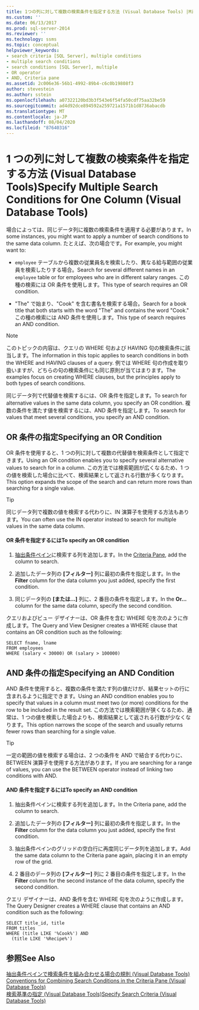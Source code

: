 ```yaml
---
title: 1つの列に対して複数の検索条件を指定する方法 (Visual Database Tools) |Microsoft Docs
ms.custom: ''
ms.date: 06/13/2017
ms.prod: sql-server-2014
ms.reviewer: ''
ms.technology: ssms
ms.topic: conceptual
helpviewer_keywords:
- search criteria [SQL Server], multiple conditions
- multiple search conditions
- search conditions [SQL Server], multiple
- OR operator
- AND, Criteria pane
ms.assetid: 2c006e36-56b1-4992-89b4-c6c0b19808f3
author: stevestein
ms.author: sstein
ms.openlocfilehash: a07322120bd3b3f543e6f54fa50cdf75aa32be59
ms.sourcegitcommit: ad4d92dce894592a259721a1571b1d8736abacdb
ms.translationtype: MT
ms.contentlocale: ja-JP
ms.lasthandoff: 08/04/2020
ms.locfileid: "87640316"
---
```

# <a name="specify-multiple-search-conditions-for-one-column-visual-database-tools"></a><span data-ttu-id="428b2-102">1 つの列に対して複数の検索条件を指定する方法 (Visual Database Tools)</span><span class="sxs-lookup"><span data-stu-id="428b2-102">Specify Multiple Search Conditions for One Column (Visual Database Tools)</span></span>
  <span data-ttu-id="428b2-103">場合によっては、同じデータ列に複数の検索条件を適用する必要があります。</span><span class="sxs-lookup"><span data-stu-id="428b2-103">In some instances, you might want to apply a number of search conditions to the same data column.</span></span> <span data-ttu-id="428b2-104">たとえば、次の場合です。</span><span class="sxs-lookup"><span data-stu-id="428b2-104">For example, you might want to:</span></span>  
  
-   <span data-ttu-id="428b2-105">`employee` テーブルから複数の従業員名を検索したり、異なる給与範囲の従業員を検索したりする場合。</span><span class="sxs-lookup"><span data-stu-id="428b2-105">Search for several different names in an `employee` table or for employees who are in different salary ranges.</span></span> <span data-ttu-id="428b2-106">この種の検索には OR 条件を使用します。</span><span class="sxs-lookup"><span data-stu-id="428b2-106">This type of search requires an OR condition.</span></span>  
  
-   <span data-ttu-id="428b2-107">"The" で始まり、"Cook" を含む書名を検索する場合。</span><span class="sxs-lookup"><span data-stu-id="428b2-107">Search for a book title that both starts with the word "The" and contains the word "Cook."</span></span> <span data-ttu-id="428b2-108">この種の検索には AND 条件を使用します。</span><span class="sxs-lookup"><span data-stu-id="428b2-108">This type of search requires an AND condition.</span></span>  
  
> [!NOTE]  
>  <span data-ttu-id="428b2-109">このトピックの内容は、クエリの WHERE 句および HAVING 句の検索条件に該当します。</span><span class="sxs-lookup"><span data-stu-id="428b2-109">The information in this topic applies to search conditions in both the WHERE and HAVING clauses of a query.</span></span> <span data-ttu-id="428b2-110">例では WHERE 句の作成を取り扱いますが、どちらの句の検索条件にも同じ原則が当てはまります。</span><span class="sxs-lookup"><span data-stu-id="428b2-110">The examples focus on creating WHERE clauses, but the principles apply to both types of search conditions.</span></span>  
  
 <span data-ttu-id="428b2-111">同じデータ列で代替値を検索するには、OR 条件を指定します。</span><span class="sxs-lookup"><span data-stu-id="428b2-111">To search for alternative values in the same data column, you specify an OR condition.</span></span> <span data-ttu-id="428b2-112">複数の条件を満たす値を検索するには、AND 条件を指定します。</span><span class="sxs-lookup"><span data-stu-id="428b2-112">To search for values that meet several conditions, you specify an AND condition.</span></span>  
  
## <a name="specifying-an-or-condition"></a><span data-ttu-id="428b2-113">OR 条件の指定</span><span class="sxs-lookup"><span data-stu-id="428b2-113">Specifying an OR Condition</span></span>  
 <span data-ttu-id="428b2-114">OR 条件を使用すると、1 つの列に対して複数の代替値を検索条件として指定できます。</span><span class="sxs-lookup"><span data-stu-id="428b2-114">Using an OR condition enables you to specify several alternative values to search for in a column.</span></span> <span data-ttu-id="428b2-115">この方法では検索範囲が広くなるため、1 つの値を検索した場合に比べて、検索結果として返される行数が多くなります。</span><span class="sxs-lookup"><span data-stu-id="428b2-115">This option expands the scope of the search and can return more rows than searching for a single value.</span></span>  
  
> [!TIP]  
>  <span data-ttu-id="428b2-116">同じデータ列で複数の値を検索する代わりに、IN 演算子を使用する方法もあります。</span><span class="sxs-lookup"><span data-stu-id="428b2-116">You can often use the IN operator instead to search for multiple values in the same data column.</span></span>  
  
#### <a name="to-specify-an-or-condition"></a><span data-ttu-id="428b2-117">OR 条件を指定するには</span><span class="sxs-lookup"><span data-stu-id="428b2-117">To specify an OR condition</span></span>  
  
1.  <span data-ttu-id="428b2-118">[抽出条件ペイン](visual-database-tools.md)に検索する列を追加します。</span><span class="sxs-lookup"><span data-stu-id="428b2-118">In the [Criteria Pane](visual-database-tools.md), add the column to search.</span></span>  
  
2.  <span data-ttu-id="428b2-119">追加したデータ列の **[フィルター]** 列に最初の条件を指定します。</span><span class="sxs-lookup"><span data-stu-id="428b2-119">In the **Filter** column for the data column you just added, specify the first condition.</span></span>  
  
3.  <span data-ttu-id="428b2-120">同じデータ列の **[または...]** 列に、2 番目の条件を指定します。</span><span class="sxs-lookup"><span data-stu-id="428b2-120">In the **Or...** column for the same data column, specify the second condition.</span></span>  
  
 <span data-ttu-id="428b2-121">クエリおよびビュー デザイナーは、OR 条件を含む WHERE 句を次のように作成します。</span><span class="sxs-lookup"><span data-stu-id="428b2-121">The Query and View Designer creates a WHERE clause that contains an OR condition such as the following:</span></span>  
  
```  
SELECT fname, lname  
FROM employees  
WHERE (salary < 30000) OR (salary > 100000)  
```  
  
## <a name="specifying-an-and-condition"></a><span data-ttu-id="428b2-122">AND 条件の指定</span><span class="sxs-lookup"><span data-stu-id="428b2-122">Specifying an AND Condition</span></span>  
 <span data-ttu-id="428b2-123">AND 条件を使用すると、複数の条件を満たす列の値だけが、結果セットの行に含まれるように指定できます。</span><span class="sxs-lookup"><span data-stu-id="428b2-123">Using an AND condition enables you to specify that values in a column must meet two (or more) conditions for the row to be included in the result set.</span></span> <span data-ttu-id="428b2-124">この方法では検索範囲が狭くなるため、通常は、1 つの値を検索した場合よりも、検索結果として返される行数が少なくなります。</span><span class="sxs-lookup"><span data-stu-id="428b2-124">This option narrows the scope of the search and usually returns fewer rows than searching for a single value.</span></span>  
  
> [!TIP]  
>  <span data-ttu-id="428b2-125">一定の範囲の値を検索する場合は、2 つの条件を AND で結合する代わりに、BETWEEN 演算子を使用する方法があります。</span><span class="sxs-lookup"><span data-stu-id="428b2-125">If you are searching for a range of values, you can use the BETWEEN operator instead of linking two conditions with AND.</span></span>  
  
#### <a name="to-specify-an-and-condition"></a><span data-ttu-id="428b2-126">AND 条件を指定するには</span><span class="sxs-lookup"><span data-stu-id="428b2-126">To specify an AND condition</span></span>  
  
1.  <span data-ttu-id="428b2-127">抽出条件ペインに検索する列を追加します。</span><span class="sxs-lookup"><span data-stu-id="428b2-127">In the Criteria pane, add the column to search.</span></span>  
  
2.  <span data-ttu-id="428b2-128">追加したデータ列の **[フィルター]** 列に最初の条件を指定します。</span><span class="sxs-lookup"><span data-stu-id="428b2-128">In the **Filter** column for the data column you just added, specify the first condition.</span></span>  
  
3.  <span data-ttu-id="428b2-129">抽出条件ペインのグリッドの空白行に再度同じデータ列を追加します。</span><span class="sxs-lookup"><span data-stu-id="428b2-129">Add the same data column to the Criteria pane again, placing it in an empty row of the grid.</span></span>  
  
4.  <span data-ttu-id="428b2-130">2 番目のデータ列の **[フィルター]** 列に 2 番目の条件を指定します。</span><span class="sxs-lookup"><span data-stu-id="428b2-130">In the **Filter** column for the second instance of the data column, specify the second condition.</span></span>  
  
 <span data-ttu-id="428b2-131">クエリ デザイナーは、AND 条件を含む WHERE 句を次のように作成します。</span><span class="sxs-lookup"><span data-stu-id="428b2-131">The Query Designer creates a WHERE clause that contains an AND condition such as the following:</span></span>  
  
```  
SELECT title_id, title  
FROM titles  
WHERE (title LIKE '%Cook%') AND   
  (title LIKE '%Recipe%')  
```  
  
## <a name="see-also"></a><span data-ttu-id="428b2-132">参照</span><span class="sxs-lookup"><span data-stu-id="428b2-132">See Also</span></span>  
 <span data-ttu-id="428b2-133">[抽出条件ペインで検索条件を組み合わせる場合の規則 &#40;Visual Database Tools&#41;](conventions-combine-search-conditions-in-criteria-pane-visual-db-tools.md) </span><span class="sxs-lookup"><span data-stu-id="428b2-133">[Conventions for Combining Search Conditions in the Criteria Pane &#40;Visual Database Tools&#41;](conventions-combine-search-conditions-in-criteria-pane-visual-db-tools.md) </span></span>  
 [<span data-ttu-id="428b2-134">検索基準の指定 (Visual Database Tools)</span><span class="sxs-lookup"><span data-stu-id="428b2-134">Specify Search Criteria &#40;Visual Database Tools&#41;</span></span>](specify-search-criteria-visual-database-tools.md)  
  
  
